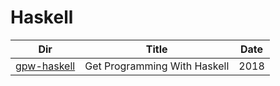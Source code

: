 # Haskell

|          Dir               | Title                        | Date |
|----------------------------|------------------------------|------|
| [gpw-haskell](gwp-haskell) | Get Programming With Haskell | 2018 |
